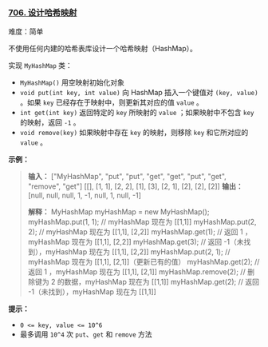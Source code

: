 ### [706\. 设计哈希映射](https://leetcode.cn/problems/design-hashmap/)

难度：简单

不使用任何内建的哈希表库设计一个哈希映射（HashMap）。

实现 `MyHashMap` 类：

- `MyHashMap()` 用空映射初始化对象
- `void put(int key, int value)` 向 HashMap 插入一个键值对 `(key, value)` 。如果 `key` 已经存在于映射中，则更新其对应的值 `value` 。
- `int get(int key)` 返回特定的 `key` 所映射的 `value` ；如果映射中不包含 `key` 的映射，返回 `-1` 。
- `void remove(key)` 如果映射中存在 `key` 的映射，则移除 `key` 和它所对应的 `value` 。

**示例：**

> **输入：**
> ["MyHashMap", "put", "put", "get", "get", "put", "get", "remove", "get"]
> \[[], [1, 1], [2, 2], [1], [3], [2, 1], [2], [2], [2]]
> **输出：**
> [null, null, null, 1, -1, null, 1, null, -1]
>  
> **解释：**
> MyHashMap myHashMap = new MyHashMap();
> myHashMap.put(1, 1);  // myHashMap 现在为 \[[1,1]]
> myHashMap.put(2, 2);  // myHashMap 现在为 \[[1,1], [2,2]]
> myHashMap.get(1);     // 返回 1 ，myHashMap 现在为 \[[1,1], [2,2]]
> myHashMap.get(3);     // 返回 -1（未找到），myHashMap 现在为 \[[1,1], [2,2]]
> myHashMap.put(2, 1);  // myHashMap 现在为 \[[1,1], [2,1]]（更新已有的值）
> myHashMap.get(2);     // 返回 1 ，myHashMap 现在为 \[[1,1], [2,1]]
> myHashMap.remove(2);  // 删除键为 2 的数据，myHashMap 现在为 \[[1,1]]
> myHashMap.get(2);     // 返回 -1（未找到），myHashMap 现在为 \[[1,1]]

**提示：**

- `0 <= key, value <= 10^6`
- 最多调用 `10^4` 次 `put`、`get` 和 `remove` 方法
